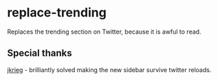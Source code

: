 # replace-trending
Replaces the trending section on Twitter, because it is awful to read. 

## Special thanks

[jkrieg](https://github.com/jkrieg) - brilliantly solved making the new sidebar survive twitter reloads. 
